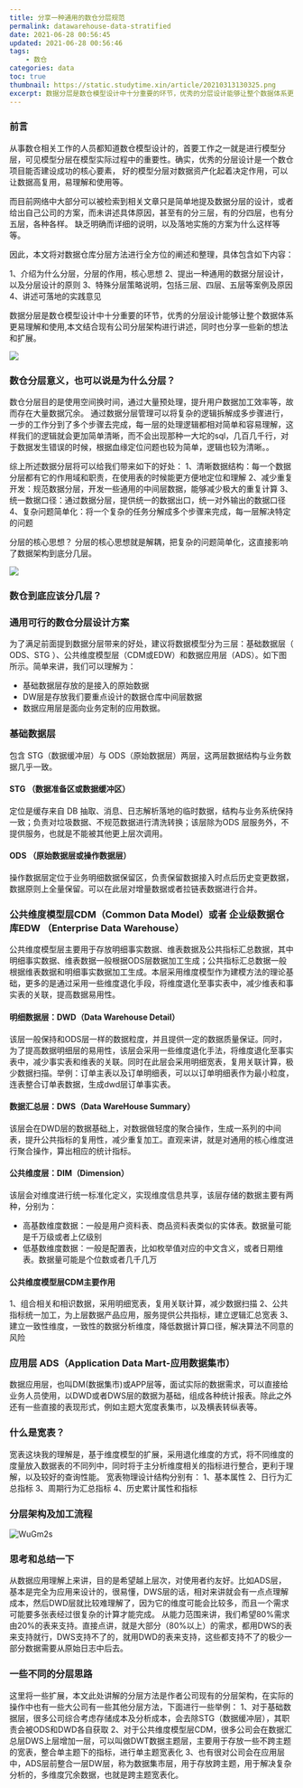 ```yaml
---
title: 分享一种通用的数仓分层规范
permalink: datawarehouse-data-stratified
date: 2021-06-28 00:56:45
updated: 2021-06-28 00:56:46
tags: 
    - 数仓
categories: data
toc: true
thumbnail: https://static.studytime.xin/article/20210313130325.png
excerpt: 数据分层是数仓模型设计中十分重要的环节，优秀的分层设计能够让整个数据体系更易理解和使用。
---
```



### 前言

从事数仓相关工作的人员都知道数仓模型设计的，首要工作之一就是进行模型分层，可见模型分层在模型实际过程中的重要性。确实，优秀的分层设计是一个数仓项目能否建设成功的核心要素， 好的模型分层对数据资产化起着决定作用，可以让数据高复用，易理解和使用等。

而目前网络中大部分可以被检索到相关文章只是简单地提及数据分层的设计，或者给出自己公司的方案，而未讲述具体原因，甚至有的分三层，有的分四层，也有分五层，各种各样。
缺乏明确而详细的说明，以及落地实施的方案为什么这样等等。

因此，本文将对数据仓库分层方法进行全方位的阐述和整理，具体包含如下内容：

1、介绍为什么分层，分层的作用，核心思想
2、提出一种通用的数据分层设计，以及分层设计的原则
3、特殊分层策略说明，包括三层、四层、五层等案例及原因
4、讲述可落地的实践意见




数据分层是数仓模型设计中十分重要的环节，优秀的分层设计能够让整个数据体系更易理解和使用,本文结合现有公司分层架构进行讲述，同时也分享一些新的想法和扩展。

![](https://static.studytime.xin/article/20210312000046.png)

### 数仓分层意义，也可以说是为什么分层？


数仓分层目的是使用空间换时间，通过大量预处理，提升用户数据加工效率等，故而存在大量数据冗余。 通过数据分层管理可以将复杂的逻辑拆解成多步骤进行，一步的工作分到了多个步骤去完成，每一层的处理逻辑都相对简单和容易理解，这样我们的逻辑就会更加简单清晰，而不会出现那种一大坨的sql，几百几千行，对于数据发生错误的时候，根据血缘定位问题也较为简单，逻辑也较为清晰。。

综上所述数据分层将可以给我们带来如下的好处：
1、清晰数据结构：每一个数据分层都有它的作用域和职责，在使用表的时候能更方便地定位和理解
2、减少重复开发：规范数据分层，开发一些通用的中间层数据，能够减少极大的重复计算
3、统一数据口径：通过数据分层，提供统一的数据出口，统一对外输出的数据口径
4、复杂问题简单化：将一个复杂的任务分解成多个步骤来完成，每一层解决特定的问题


分层的核心思想？
分层的核心思想就是解耦，把复杂的问题简单化，这直接影响了数据架构到底分几层。

![](https://static.studytime.xin//studytime/image/articles/fs8Q8P.png)

### 数仓到底应该分几层？



### 通用可行的数仓分层设计方案
为了满足前面提到数据分层带来的好处，建议将数据模型分为三层：基础数据层（ ODS、STG ）、公共维度模型层（CDM或EDW）和数据应用层（ADS）。如下图所示。简单来讲，我们可以理解为：

- 基础数据层存放的是接入的原始数据
- DW层是存放我们要重点设计的数据仓库中间层数据
- 数据应用层是面向业务定制的应用数据。

### 基础数据层
包含 STG（数据缓冲层）与 ODS（原始数据层）两层，这两层数据结构与业务数据几乎一致。

#### STG （数据准备区或数据缓冲区）
定位是缓存来自 DB 抽取、消息、日志解析落地的临时数据，结构与业务系统保持一致；负责对垃圾数据、不规范数据进行清洗转换；该层除为ODS 层服务外，不提供服务，也就是不能被其他更上层次调用。

#### ODS （原始数据层或操作数据层）
操作数据层定位于业务明细数据保留区，负责保留数据接入时点后历史变更数据，数据原则上全量保留。可以在此层对增量数据或者拉链表数据进行合并。

### 公共维度模型层CDM（Common Data Model）或者 企业级数据仓库EDW （Enterprise Data Warehouse）
公共维度模型层主要用于存放明细事实数据、维表数据及公共指标汇总数据，其中明细事实数据、维表数据一般根据ODS层数据加工生成；公共指标汇总数据一般根据维表数据和明细事实数据加工生成。本层采用维度模型作为建模方法的理论基础，更多的是通过采用一些维度退化手段，将维度退化至事实表中，减少维表和事实表的关联，提高数据易用性。

#### 明细数据层：DWD（Data Warehouse Detail）
该层一般保持和ODS层一样的数据粒度，并且提供一定的数据质量保证。同时，为了提高数据明细层的易用性，该层会采用一些维度退化手法，将维度退化至事实表中，减少事实表和维表的关联。同时在此层会采用明细宽表，复用关联计算，极少数据扫描。举例：订单主表以及订单明细表，可以以订单明细表作为最小粒度，连表整合订单表数据，生成dwd层订单事实表。

#### 数据汇总层：DWS（Data WareHouse Summary）
该层会在DWD层的数据基础上，对数据做轻度的聚合操作，生成一系列的中间表，提升公共指标的复用性，减少重复加工。直观来讲，就是对通用的核心维度进行聚合操作，算出相应的统计指标。

#### 公共维度层：DIM（Dimension）
该层会对维度进行统一标准化定义，实现维度信息共享，该层存储的数据主要有两种，分别为：
- 高基数维度数据：一般是用户资料表、商品资料表类似的实体表。数据量可能是千万级或者上亿级别
- 低基数维度数据：一般是配置表，比如枚举值对应的中文含义，或者日期维表。数据量可能是个位数或者几千几万

#### 公共维度模型层CDM主要作用
1、组合相关和相识数据，采用明细宽表，复用关联计算，减少数据扫描
2、公共指标统一加工，为上层数据产品应用，服务提供公共指标，建立逻辑汇总宽表
3、建立一致性维度，一致性的数据分析维度，降低数据计算口径，解决算法不同意的风险


### 应⽤层 ADS（Application Data Mart-应⽤数据集市）
数据应用层，也叫DM(数据集市)或APP层等，面试实际的数据需求，可以直接给业务人员使用，以DWD或者DWS层的数据为基础，组成各种统计报表。除此之外还有一些直接的表现形式，例如主题大宽度表集市，以及横表转纵表等。

### 什么是宽表？
宽表这块我的理解是，基于维度模型的扩展，采用退化维度的方式，将不同维度的度量放入数据表的不同列中，同时将于主分析维度相关的指标进行整合，更利于理解，以及较好的查询性能。
宽表物理设计结构分别有：
1、基本属性
2、日行为汇总指标
3、周期行为汇总指标
4、历史累计属性和指标

### 分层架构及加工流程
![WuGm2s](https://static.studytime.xin//studytime/image/articles/WuGm2s.jpg)

### 思考和总结一下
从数据应用理解上来讲，目的是希望越上层次，对使用者约友好。比如ADS层，基本是完全为应用来设计的，很易懂，DWS层的话，相对来讲就会有一点点理解成本，然后DWD层就比较难理解了，因为它的维度可能会比较多，而且一个需求可能要多张表经过很复杂的计算才能完成。
从能力范围来讲，我们希望80%需求由20%的表来支持。直接点讲，就是大部分（80%以上）的需求，都用DWS的表来支持就行，DWS支持不了的，就用DWD的表来支持，这些都支持不了的极少一部分数据需要从原始日志中后去。

### 一些不同的分层思路
这里将一些扩展，本文此处讲解的分层方法是作者公司现有的分层架构，在实际的操作中也有一些大公司有一些其他分层方法，下面进行一些举例：
1、对于基础数据层，很多公司综合考虑存储成本及分析成本，会去除STG（数据缓冲层），其职责会被ODS和DWD各自获取
2、对于公共维度模型层CDM，很多公司会在数据汇总层DWS上层增加一层，可以叫做DWT数据主题层，主要用于存放一些不跨主题的宽表，整合单主题下的指标，进行单主题宽表化
3、也有很对公司会在应⽤层中，ADS层前整合一层DW层，称为数据集市层，用于存放跨主题，用于解决复杂分析的，多维度冗余数据，也就是跨主题宽表化。